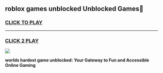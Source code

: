 
## roblox games unblocked Unblocked Games👋
<h3>
<a href="https://premium.freeplayer.one?title=roblox_games_unblocked&ref=16F">CLICK TO PLAY</a></h3>
<hr>

<h3>
<a href="https://premium.freeplayer.one?title=roblox_games_unblocked&ref=16F">CLICK 2 PLAY</a>
  
</h3>

<a href="https://premium.freeplayer.one?title=roblox_games_unblocked&ref=16F/"><img src="https://clearcache.store/games.png"></a>


**worlds hardest game unblocked: Your Gateway to Fun and Accessible Online Gaming**
